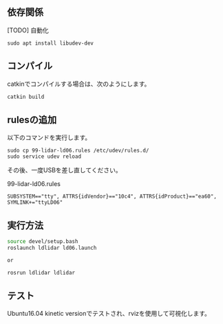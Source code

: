 ## 依存関係

[TODO] 自動化
```
sudo apt install libudev-dev
```

## コンパイル

catkinでコンパイルする場合は、次のようにします。

```sh
catkin build

```

## rulesの追加

以下のコマンドを実行します。
```
sudo cp 99-lidar-ld06.rules /etc/udev/rules.d/
sudo service udev reload
```
その後、一度USBを差し直してください。


99-lidar-ld06.rules
```
SUBSYSTEM=="tty", ATTRS{idVendor}=="10c4", ATTRS{idProduct}=="ea60", SYMLINK+="ttyLD06"
```

## 実行方法

```sh
source devel/setup.bash
roslaunch ldlidar ld06.launch 

or

rosrun ldlidar ldlidar 
```



## テスト

Ubuntu16.04 kinetic versionでテストされ、rvizを使用して可視化します。
